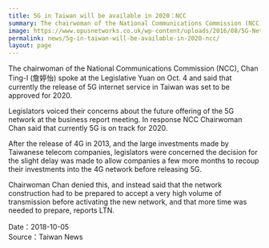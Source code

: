 ```yaml
---
title: 5G in Taiwan will be available in 2020：NCC
summary: The chairwoman of the National Communications Commission (NCC), Chan Ting-I (詹婷怡) spoke at the Legislative Yuan on Oct. 4 and said that currently the release of 5G internet service in Taiwan was set to be approved for 2020.
image: https://www.opusnetworks.co.uk/wp-content/uploads/2016/08/5G-Networks-300x300.jpg
permalink: news/5g-in-taiwan-will-be-available-in-2020-ncc/
layout: page
---
```

The chairwoman of the National Communications Commission (NCC), Chan Ting-I (詹婷怡) spoke at the Legislative Yuan on Oct. 4 and said that currently the release of 5G internet service in Taiwan was set to be approved for 2020.

Legislators voiced their concerns about the future offering of the 5G network at the business report meeting. In response NCC Chairwoman Chan said that currently 5G is on track for 2020.

After the release of 4G in 2013, and the large investments made by Taiwanese telecom companies, legislators were concerned the decision for the slight delay was made to allow companies a few more months to recoup their investments into the 4G network before releasing 5G.

Chairwoman Chan denied this, and instead said that the network construction had to be prepared to accept a very high volume of transmission before activating the new network, and that more time was needed to prepare, reports LTN.

Date：2018-10-05
<br/>
Source：Taiwan News
